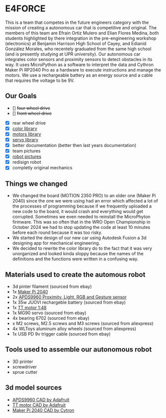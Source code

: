 # E4FORCE
This is a team that competes in the future engineers category with the mission of creating a autonomous car that is competitive and original. The members of this team are Efrain Ortiz Mulero and Elian Flores Medina, both students highlighted by there integration in the pre-engineering workshop (electronics) at Benjamin Harrison High School of Cayey, and Edianid González Morales, who recentely graduated from the same high school (and is presently studying at UPR university). Our autonomous car integrates color sensors and proximity sensors to detect obstacles in its way. It uses MicroPython as a software to interpret the data and Cythron Maker Pi RP2040 Pro as a hardware to execute instructions and manage the motors. We use a rechargeable battery as an energy source and a cable that requires the voltage to be 9V.

## Our Goals
- [] ~~four wheel drive~~
- [] ~~front wheel drive~~
- [x] rear wheel drive
- [x] [color library](/src/color.py)
- [x] [motors library](/src/motors.py)
- [x] [servo library](/src/servo.py)
- [x] better documentation (better then last years documentation)
- [x] team pictures
- [x] [robot pictures](/v-photos/V1_car)
- [x] redisign robot
- [x] completly original mechanics

## Things we changed
- We changed the board (MOTION 2350 PRO) to an older one (Maker Pi 2040) since the one we were using had an error which affected a lot of the processes of programming because if we frequently uploaded a new code to the board, it would crash and everything would get corrupted. Sometimes we even needed to reinstall the MicroPhyton firmware. This was so often that in the WRO Open Championship in October 2024 we had to stop updating the code at least 10 minutes before each round because it was too risky.
- We started the design of our new car using Autodesk Fusion a 3d designing app for mechanical engineering.
- We decided to rewrite the color library do to the fact that it was very unorganized and looked kinda sloppy because the names of the definitions and the functions were written in a confusing way.

## Materials used to create the automous robot
- 3d pinter filament (sourced from ebay)
- 1x [Maker Pi 2040](https://www.adafruit.com/product/5129)
- 2x [APDS9960 Proximity, Light, RGB and Gesture sensor](https://www.adafruit.com/product/3595)
- 1x 35w JUOVI rechargeble battery (sourced from ebay)
- 1x [TT motor 1:48](https://www.adafruit.com/product/3777) 
- 1x MG90 servo (sourced from ebay)
- 4x bearing 6702 (sourced from ebay)
-  x M2 screws, M2.5 screws and M3 screws (sourced from aliexpress)
- 4x WLToys aluminum alloy wheels (sourced from aliexpress)
- 1x USB PD 9v trigger cable (sourced from ebay)

## Tools used to assemble our autonomous robot 
- 3D printer
- screwdriver
- sprue cutter

## 3d model sources
- [APDS9960 CAD by Adafruit](https://github.com/adafruit/Adafruit_CAD_Parts/tree/main/3595%20APDS9960%20Sensor)
- [TT motor CAD by Adafruit](https://github.com/adafruit/Adafruit_CAD_Parts/tree/main/3777%20TT%20Motor)
- [Maker Pi 2040 CAD by Cytron](https://www.cytron.io/p-maker-pi-rp2040-simplifying-robotics-with-raspberry-pi-rp2040)
